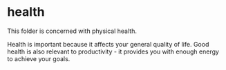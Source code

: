 # health

This folder is concerned with physical health.

Health is important because it affects your general quality of life. Good health is also relevant to productivity - it provides you with enough energy to achieve your goals.
